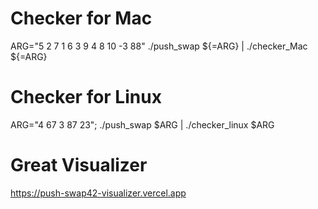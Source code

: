 # Checker for Mac

ARG="5 2 7 1 6 3 9 4 8 10 -3 88"
./push_swap ${=ARG} | ./checker_Mac ${=ARG}

# Checker for Linux

ARG="4 67 3 87 23"; ./push_swap $ARG | ./checker_linux $ARG

# Great Visualizer

https://push-swap42-visualizer.vercel.app
